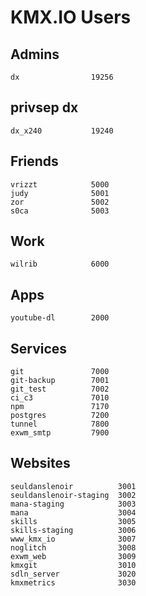 # KMX.IO Users

## Admins
```
dx                19256
```

## privsep dx
```
dx_x240           19240
```

## Friends
```
vrizzt            5000
judy              5001
zor               5002
s0ca              5003
```

## Work
```
wilrib            6000
```

## Apps
```
youtube-dl        2000
```

## Services
```
git               7000
git-backup        7001
git_test          7002
ci_c3             7010
npm               7170
postgres          7200
tunnel            7800
exwm_smtp         7900
```

## Websites
```
seuldanslenoir          3001
seuldanslenoir-staging  3002
mana-staging            3003
mana                    3004
skills                  3005
skills-staging          3006
www_kmx_io              3007
noglitch                3008
exwm_web                3009
kmxgit                  3010
sdln_server             3020
kmxmetrics              3030
```
